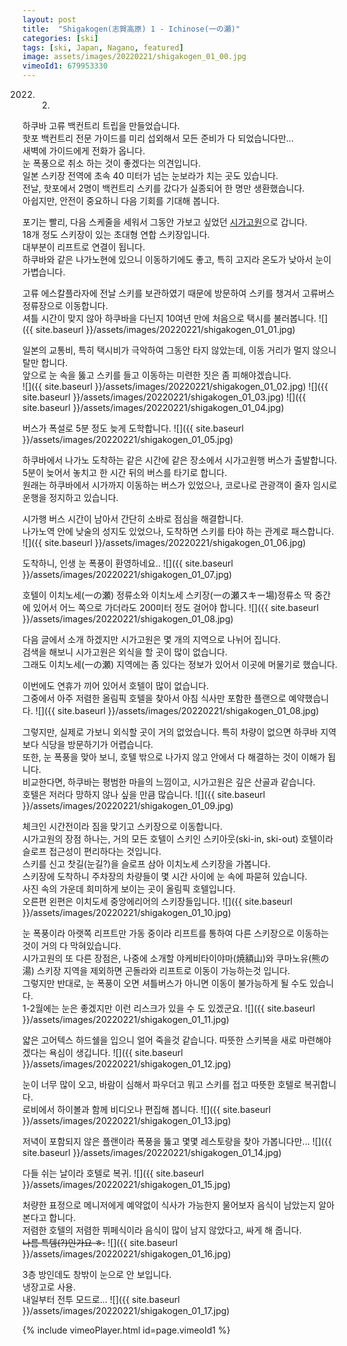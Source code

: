 ```yaml
---
layout: post
title:  "Shigakogen(志賀高原) 1 - Ichinose(一の瀬)"
categories: [ski]
tags: [ski, Japan, Nagano, featured]
image: assets/images/20220221/shigakogen_01_00.jpg
vimeoId1: 679953330
---
```

2022. 2.

하쿠바 고류 백컨트리 트립을 만들었습니다. <br> 
핫포 백컨트리 전문 가이드를 미리 섭외해서 모든 준비가 다 되었습니다만...<br>
새벽에 가이드에게 전화가 옵니다.<br>
눈 폭풍으로 취소 하는 것이 좋겠다는 의견입니다.<br>
일본 스키장 전역에 초속 40 미터가 넘는 눈보라가 치는 곳도 있습니다.<br>
전날, 핫포에서 2명이 백컨트리 스키를 갔다가 실종되어 한 명만 생환했습니다.<br>
아쉽지만, 안전이 중요하니 다음 기회를 기대해 봅니다.<br>

포기는 빨리, 다음 스케줄을 세워서 그동안 가보고 싶었던 [시가고원][shiga1]으로 갑니다.<br>
18개 정도 스키장이 있는 초대형 연합 스키장입니다.<br>
대부분이 리프트로 연결이 됩니다.<br>
하쿠바와 같은 나가노현에 있으니 이동하기에도 좋고, 특히 고지라 온도가 낮아서 눈이 가볍습니다.<br>

고류 에스칼플라자에 전날 스키를 보관하였기 때문에 방문하여 스키를 챙겨서 고류버스 정류장으로 이동합니다.<br>
셔틀 시간이 맞지 않아 하쿠바을 다닌지 10여년 만에 처음으로 택시를 불러봅니다.
![]({{ site.baseurl }}/assets/images/20220221/shigakogen_01_01.jpg)

일본의 교통비, 특히 택시비가 극악하여 그동안 타지 않았는데, 이동 거리가 멀지 않으니 탈만 합니다.<br>
앞으로 눈 속을 뚫고 스키를 들고 이동하는 미련한 짓은 좀 피해야겠습니다.<br>
![]({{ site.baseurl }}/assets/images/20220221/shigakogen_01_02.jpg)
![]({{ site.baseurl }}/assets/images/20220221/shigakogen_01_03.jpg)
![]({{ site.baseurl }}/assets/images/20220221/shigakogen_01_04.jpg)

버스가 폭설로 5분 정도 늦게 도학합니다.
![]({{ site.baseurl }}/assets/images/20220221/shigakogen_01_05.jpg)

하쿠바에서 나가노 도착하는 같은 시간에 같은 장소에서 시가고원행 버스가 출발합니다.<br>
5분이 늦어서 놓치고 한 시간 뒤의 버스를 타기로 합니다.<br>
원래는 하쿠바에서 시가까지 이동하는 버스가 있었으나, 코로나로 관광객이 줄자 임시로 운행을 정지하고 있습니다.<br>

시가행 버스 시간이 남아서 간단히 소바로 점심을 해결합니다.<br>
나가노역 안에 낮술의 성지도 있었으나, 도착하면 스키를 타야 하는 관계로 패스합니다.
![]({{ site.baseurl }}/assets/images/20220221/shigakogen_01_06.jpg)

도착하니, 인생 눈 폭풍이 환영하네요..
![]({{ site.baseurl }}/assets/images/20220221/shigakogen_01_07.jpg)

호텔이 이치노세(一の瀬) 정류소와 이치노세 스키장(一の瀬スキー場)정류소 딱 중간에 있어서 어느 쪽으로 가더라도 200미터 정도 걸어야 합니다.
![]({{ site.baseurl }}/assets/images/20220221/shigakogen_01_08.jpg)

다음 글에서 소개 하겠지만 시가고원은 몇 개의 지역으로 나뉘어 집니다.<br>
검색을 해보니 시가고원은 외식을 할 곳이 많이 없습니다.<br>
그래도 이치노세(一の瀬) 지역에는 좀 있다는 정보가 있어서 이곳에 머물기로 했습니다.<br>

이번에도 연휴가 끼어 있어서 호텔이 많이 없습니다.<br>
그중에서 아주 저렴한 올림픽 호텔을 찾아서 아침 식사만 포함한 플랜으로 예약했습니다.
![]({{ site.baseurl }}/assets/images/20220221/shigakogen_01_08.jpg)

그렇지만, 실제로 가보니 외식할 곳이 거의 없었습니다. 특히 차량이 없으면 하쿠바 지역보다 식당을 방문하기가 어렵습니다.<br>
또한, 눈 폭풍을 맞아 보니, 호텔 밖으로 나가지 않고 안에서 다 해결하는 것이 이해가 됩니다.<br>
비교한다면, 하쿠바는 평범한 마을의 느낌이고, 시가고원은 깊은 산골과 같습니다.<br>
호텔은 저러다 망하지 않나 싶을 만큼 많습니다.
![]({{ site.baseurl }}/assets/images/20220221/shigakogen_01_09.jpg)

체크인 시간전이라 짐을 맞기고 스키장으로 이동합니다.<br>
시가고원의 장점 하나는, 거의 모든 호텔이 스키인 스키아웃(ski-in, ski-out) 호텔이라 슬로프 접근성이 편리하다는 것입니다.<br>
스키를 신고 찻길(눈길?)을 슬로프 삼아 이치노세 스키장을 가봅니다.<br>
스키장에 도착하니 주차장의 차량들이 몇 시간 사이에 눈 속에 파묻혀 있습니다.<br>
사진 속의 가운데 희미하게 보이는 곳이 올림픽 호텔입니다.<br>
오른편 왼편은 이치도세 중앙에리어의 스키장들입니다.
![]({{ site.baseurl }}/assets/images/20220221/shigakogen_01_10.jpg)

눈 폭풍이라 아랫쪽 리프트만 가동 중이라 리프트를 통하여 다른 스키장으로 이동하는 것이 거의 다 막혀있습니다.<br>
시가고원의 또 다른 장점은, 나중에 소개할 야케비타이야마(焼額山)와 쿠마노유(熊の湯) 스키장 지역을 제외하면 곤돌라와 리프트로 이동이 가능하는것 입니다.<br>
그렇지만 반대로, 눈 폭풍이 오면 셔틀버스가 아니면 이동이 불가능하게 될 수도 있습니다. <br>
1-2월에는 눈은 좋겠지만 이런 리스크가 있을 수 도 있겠군요.
![]({{ site.baseurl }}/assets/images/20220221/shigakogen_01_11.jpg)

얇은 고어텍스 하드쉘을 입으니 얼어 죽을것 같습니다. 따뜻한 스키복을 새로 마련해야겠다는 욕심이 생깁니다.
![]({{ site.baseurl }}/assets/images/20220221/shigakogen_01_12.jpg)

눈이 너무 많이 오고, 바람이 심해서 파우더고 뭐고 스키를 접고 따뜻한 호텔로 복귀합니다.<br>
로비에서 하이볼과 함께 비디오나 편집해 봅니다.
![]({{ site.baseurl }}/assets/images/20220221/shigakogen_01_13.jpg)

저녁이 포함되지 않은 플랜이라 폭풍을 뚫고 몇몇 레스토랑을 찾아 가봅니다만...
![]({{ site.baseurl }}/assets/images/20220221/shigakogen_01_14.jpg)

다들 쉬는 날이라 호텔로 복귀.
![]({{ site.baseurl }}/assets/images/20220221/shigakogen_01_15.jpg)

처량한 표정으로 메니저에게 예약없이 식사가 가능한지 물어보자 음식이 남았는지 알아본다고 합니다.<br>
저렴한 호텔의 저렴한 뷔페식이라 음식이 많이 남지 않았다고, 싸게 해 줍니다.<br>
<del>나름 특템(?)인가요 ㅎ.</del>
![]({{ site.baseurl }}/assets/images/20220221/shigakogen_01_16.jpg)

3층 방인데도 창밖이 눈으로 안 보입니다.<br>
냉장고로 사용.<br>
내일부터 전투 모드로...
![]({{ site.baseurl }}/assets/images/20220221/shigakogen_01_17.jpg)

{% include vimeoPlayer.html id=page.vimeoId1 %}

[shiga1]: https://www.shigakogen-ski.or.jp

[shiga2]: https://shigakogen.co.jp/highlight/ichinosefamily
